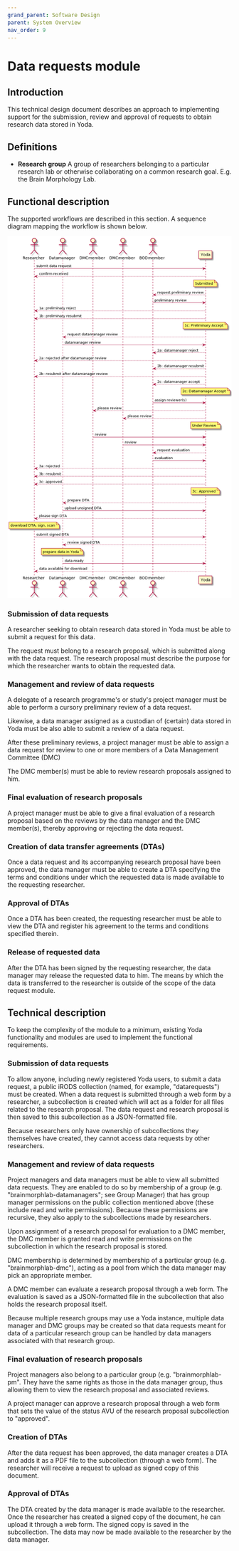 ```yaml
---
grand_parent: Software Design
parent: System Overview
nav_order: 9
---
```

# Data requests module

## Introduction
This technical design document describes an approach to implementing support for
the submission, review and approval of requests to obtain research data stored
in Yoda.

## Definitions
- **Research group** A group of researchers belonging to a particular research
lab or otherwise collaborating on a common research goal. E.g. the Brain
Morphology Lab.

## Functional description
The supported workflows are described in this section. A sequence diagram
mapping the workflow is shown below.

![Workflow sequence diagram](img/datarequest/datarequest_workflow_sequence_diagram.png)

### Submission of data requests
A researcher seeking to obtain research data stored in Yoda must be able to
submit a request for this data.

The request must belong to a research proposal, which is submitted along with
the data request. The research proposal must describe the purpose for which the
researcher wants to obtain the requested data.

### Management and review of data requests
A delegate of a research programme's or study's project manager must be able to
perform a cursory preliminary review of a data request.

Likewise, a data manager assigned as a custodian of (certain) data stored in
Yoda must be also able to submit a review of a data request.

After these preliminary reviews, a project manager must be able to assign a data
request for review to one or more members of a Data Management Committee (DMC)

The DMC member(s) must be able to review research proposals assigned to him.

### Final evaluation of research proposals
A project manager must be able to give a final evaluation of a research proposal
based on the reviews by the data manager and the DMC member(s), thereby
approving or rejecting the data request.

### Creation of data transfer agreements (DTAs)
Once a data request and its accompanying research proposal have been approved,
the data manager must be able to create a DTA specifying the terms and
conditions under which the requested data is made available to the requesting
researcher.

### Approval of DTAs
Once a DTA has been created, the requesting researcher must be able to view the
DTA and register his agreement to the terms and conditions specified therein.

### Release of requested data
After the DTA has been signed by the requesting researcher, the data manager
may release the requested data to him. The means by which the data is
transferred to the researcher is outside of the scope of the data request
module.

## Technical description
To keep the complexity of the module to a minimum, existing Yoda functionality
and modules are used to implement the functional requirements.

### Submission of data requests
To allow anyone, including newly registered Yoda users, to submit a data
request, a public iRODS collection (named, for example, "datarequests") must be
created. When a data request is submitted through a web form by a researcher, a
subcollection is created which will act as a folder for all files related to the
research proposal. The data request and research proposal is then saved to this
subcollection as a JSON-formatted file.

Because researchers only have ownership of subcollections they themselves have
created, they cannot access data requests by other researchers.

### Management and review of data requests
Project managers and data managers must be able to view all submitted data
requests.
They are enabled to do so by membership of a group (e.g.
"brainmorphlab-datamanagers"; see Group Manager) that has group manager
permissions on the public collection mentioned above (these include read and
write permissions). Because these permissions are recursive, they also apply to
the subcollections made by researchers.

Upon assignment of a research proposal for evaluation to a DMC member, the DMC
member is granted read and write permissions on the subcollection in which the
research proposal is stored.

DMC membership is determined by membership of a particular group (e.g.
"brainmorphlab-dmc"), acting as a pool from which the data manager may pick an
appropriate member.

A DMC member can evaluate a research proposal through a web form. The evaluation
is saved as a JSON-formatted file in the subcollection that also holds the
research proposal itself.

Because multiple research groups may use a Yoda instance, multiple data manager
and DMC groups may be created so that data requests meant for data of a
particular research group can be handled by data managers associated with that
research group.

### Final evaluation of research proposals
Project managers also belong to a particular group (e.g. "brainmorphlab-pm".
They have the same rights as those in the data manager group, thus allowing them
to view the research proposal and associated reviews.

A project manager can approve a research proposal through a web form that sets
the value of the status AVU of the research proposal subcollection to
"approved".

### Creation of DTAs
After the data request has been approved, the data manager creates a DTA and
adds it as a PDF file to the subcollection (through a web form). The researcher
will receive a request to upload as signed copy of this document.

### Approval of DTAs
The DTA created by the data manager is made available to the researcher. Once
the researcher has created a signed copy of the document, he can upload it
through a web form. The signed copy is saved in the subcollection. The data may
now be made available to the researcher by the data manager.
